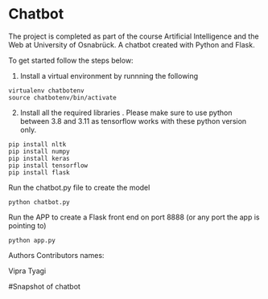 # Chatbot
The project is completed as part of the course Artificial Intelligence and the Web at University of Osnabrück. A chatbot created with Python and Flask.

To get started follow the steps below:

1. Install a virtual environment by runnning the following
```
virtualenv chatbotenv
source chatbotenv/bin/activate
```

2. Install all the required libraries . Please make sure to use python between 3.8 and 3.11 as tensorflow works with these python version only.
```
pip install nltk
pip install numpy
pip install keras
pip install tensorflow
pip install flask
```

Run the chatbot.py file to create the model
```
python chatbot.py
```

Run the APP to create a Flask front end on port 8888 (or any port the app is pointing to)
```
python app.py
```

Authors
Contributors names:

Vipra Tyagi

#Snapshot of chatbot

